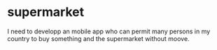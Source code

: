 # supermarket
I need to developp an mobile app who can permit many persons in my country to buy something and the supermarket without moove.
